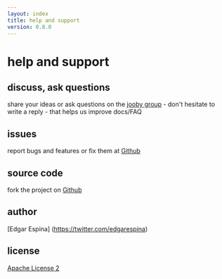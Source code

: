 ```yaml
---
layout: index
title: help and support
version: 0.8.0
---
```


help and support
=====

discuss, ask questions
-----
share your ideas or ask questions on the [jooby group](https://github.com/jooby-project/jooby/issues) - don't hesitate to write a reply - that helps us improve docs/FAQ

issues
-----
report bugs and features or fix them at [Github](https://github.com/jooby-project/jooby/issues)

source code
-----
fork the project on [Github](https://github.com/jooby-project/jooby)

author
-----
[Edgar Espina] (https://twitter.com/edgarespina)

license
-----
[Apache License 2](http://www.apache.org/licenses/LICENSE-2.0.html)
